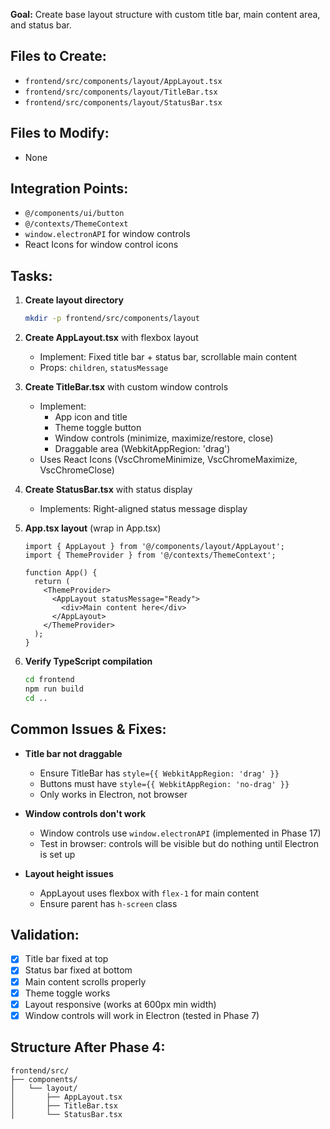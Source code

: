 **Goal:** Create base layout structure with custom title bar, main content area, and status bar.

## Files to Create:
- `frontend/src/components/layout/AppLayout.tsx`
- `frontend/src/components/layout/TitleBar.tsx`
- `frontend/src/components/layout/StatusBar.tsx`

## Files to Modify:
- None

## Integration Points:
- `@/components/ui/button`
- `@/contexts/ThemeContext`
- `window.electronAPI` for window controls
- React Icons for window control icons

## Tasks:

1. **Create layout directory**
   ```bash
   mkdir -p frontend/src/components/layout
   ```

2. **Create AppLayout.tsx** with flexbox layout
   - Implement: Fixed title bar + status bar, scrollable main content
   - Props: `children`, `statusMessage`

3. **Create TitleBar.tsx** with custom window controls
   - Implement:
     - App icon and title
     - Theme toggle button
     - Window controls (minimize, maximize/restore, close)
     - Draggable area (WebkitAppRegion: 'drag')
   - Uses React Icons (VscChromeMinimize, VscChromeMaximize, VscChromeClose)

4. **Create StatusBar.tsx** with status display
   - Implements: Right-aligned status message display

5. **App.tsx layout** (wrap in App.tsx)
   ```tsx
   import { AppLayout } from '@/components/layout/AppLayout';
   import { ThemeProvider } from '@/contexts/ThemeContext';

   function App() {
     return (
       <ThemeProvider>
         <AppLayout statusMessage="Ready">
           <div>Main content here</div>
         </AppLayout>
       </ThemeProvider>
     );
   }
   ```

6. **Verify TypeScript compilation**
   ```bash
   cd frontend
   npm run build
   cd ..
   ```

## Common Issues & Fixes:

- **Title bar not draggable**
  - Ensure TitleBar has `style={{ WebkitAppRegion: 'drag' }}`
  - Buttons must have `style={{ WebkitAppRegion: 'no-drag' }}`
  - Only works in Electron, not browser

- **Window controls don't work**
  - Window controls use `window.electronAPI` (implemented in Phase 17)
  - Test in browser: controls will be visible but do nothing until Electron is set up

- **Layout height issues**
  - AppLayout uses flexbox with `flex-1` for main content
  - Ensure parent has `h-screen` class

## Validation:

- [x] Title bar fixed at top
- [x] Status bar fixed at bottom
- [x] Main content scrolls properly
- [x] Theme toggle works
- [x] Layout responsive (works at 600px min width)
- [x] Window controls will work in Electron (tested in Phase 7)

## Structure After Phase 4:

```
frontend/src/
├── components/
│   └── layout/
│       ├── AppLayout.tsx
│       ├── TitleBar.tsx
│       └── StatusBar.tsx
